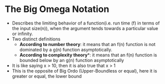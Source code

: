 # The Big Omega Notation
-  Describes the limiting behavior of a function(i.e. run time (f) in terms of the input size(n)), when the argument tends towards a particular value or infinity.
- Two distinct definitions
	-  **According to number theory**: it means that an f(n) function is not dominated by a g(n) function asymptotically.
	-  **According to complexity theory***: it means that an f(n) function is bounded below by an g(n) function asymptotically
-  It is like saying x > 10, then it is also true that x > 1
- This is the opposite of Big Ordo (Upper-Boundless or equal), here it is greater or equal, the lower bound
